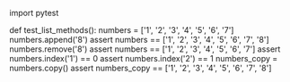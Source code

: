 import pytest

def test_list_methods():
    numbers = ['1', '2', '3', '4', '5', '6', '7']
    numbers.append('8')
    assert numbers == ['1', '2', '3', '4', '5', '6', '7', '8']
    numbers.remove('8')
    assert numbers == ['1', '2', '3', '4', '5', '6', '7']
    assert numbers.index('1') == 0
    assert numbers.index('2') == 1
    numbers_copy = numbers.copy()
    assert numbers_copy == ['1', '2', '3', '4', '5', '6', '7', '8']
    
    
